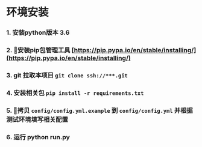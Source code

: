 # 环境安装

### 1. 安装python版本 3.6
### 2. 安装pip包管理工具 [https://pip.pypa.io/en/stable/installing/](https://pip.pypa.io/en/stable/installing/)

### 3. git 拉取本项目 `git clone ssh://***.git`

### 4. 安装相关包 `pip install -r requirements.txt`

### 5. 拷贝 `config/config.yml.example` 到 `config/config.yml` 并根据测试环境填写相关配置

### 6. 运行 python run.py





